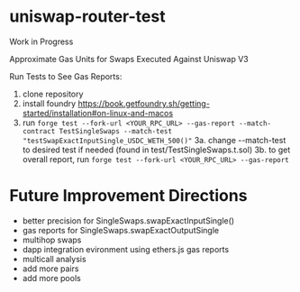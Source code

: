 # uniswap-router-test

Work in Progress

Approximate Gas Units for Swaps Executed Against Uniswap V3

Run Tests to See Gas Reports:

1. clone repository
2. install foundry https://book.getfoundry.sh/getting-started/installation#on-linux-and-macos
3. run `forge test --fork-url <YOUR_RPC_URL> --gas-report --match-contract TestSingleSwaps --match-test "testSwapExactInputSingle_USDC_WETH_500()"`
3a. change --match-test to desired test if needed (found in test/TestSingleSwaps.t.sol)
3b. to get overall report, run `forge test --fork-url <YOUR_RPC_URL> --gas-report`

# Future Improvement Directions

* better precision for SingleSwaps.swapExactInputSingle()
* gas reports for SingleSwaps.swapExactOutputSingle
* multihop swaps
* dapp integration evironment using ethers.js gas reports
* multicall analysis
* add more pairs
* add more pools
